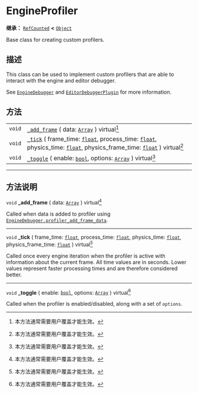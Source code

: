 <!-- ⚠ 请勿编辑本文件 ⚠ -->
<!-- 本文档使用脚本从 WeDot 引擎源码仓库生成。 -->
<!-- 生成脚本：https://github.com/WeDot-Engine/WeDot/tree/4.3/doc/tools/make_md.py； -->
<!-- 原文件：https://github.com/WeDot-Engine/WeDot/tree/4.3/doc/classes/EngineProfiler.xml。 -->

<div id="_class_engineprofiler"></div>

# EngineProfiler

**继承：** [`RefCounted`](class_refcounted.md) **<** [`Object`](class_object.md)

Base class for creating custom profilers.

## 描述

This class can be used to implement custom profilers that are able to interact with the engine and editor debugger.

See [`EngineDebugger`](class_enginedebugger.md) and [`EditorDebuggerPlugin`](class_editordebuggerplugin.md) for more information.

## 方法

|||
|:-:|:--|
| `void` | [`_add_frame`](class_engineprofilermd#class_engineprofiler_private_method__add_frame) ( data: [`Array`](class_array.md) ) virtual[^virtual]                                                                                                                              |
| `void` | [`_tick`](class_engineprofilermd#class_engineprofiler_private_method__tick) ( frame_time: [`float`](class_float.md), process_time: [`float`](class_float.md), physics_time: [`float`](class_float.md), physics_frame_time: [`float`](class_float.md) ) virtual[^virtual] |
| `void` | [`_toggle`](class_engineprofilermd#class_engineprofiler_private_method__toggle) ( enable: [`bool`](class_bool.md), options: [`Array`](class_array.md) ) virtual[^virtual]                                                                                                |

<!-- rst-class:: classref-section-separator -->

---

## 方法说明

<div id="_class_engineprofiler_private_method__add_frame"></div>

`void` **_add_frame** ( data: [`Array`](class_array.md) ) virtual[^virtual]<div id="class_engineprofiler_private_method__add_frame"></div>

Called when data is added to profiler using [`EngineDebugger.profiler_add_frame_data`](#class_enginedebugger_method_profiler_add_frame_data).

<!-- rst-class:: classref-item-separator -->

---

<div id="_class_engineprofiler_private_method__tick"></div>

`void` **_tick** ( frame_time: [`float`](class_float.md), process_time: [`float`](class_float.md), physics_time: [`float`](class_float.md), physics_frame_time: [`float`](class_float.md) ) virtual[^virtual]<div id="class_engineprofiler_private_method__tick"></div>

Called once every engine iteration when the profiler is active with information about the current frame. All time values are in seconds. Lower values represent faster processing times and are therefore considered better.

<!-- rst-class:: classref-item-separator -->

---

<div id="_class_engineprofiler_private_method__toggle"></div>

`void` **_toggle** ( enable: [`bool`](class_bool.md), options: [`Array`](class_array.md) ) virtual[^virtual]<div id="class_engineprofiler_private_method__toggle"></div>

Called when the profiler is enabled/disabled, along with a set of `options`.

[^virtual]: 本方法通常需要用户覆盖才能生效。
[^const]: 本方法无副作用，不会修改该实例的任何成员变量。
[^vararg]: 本方法除了能接受在此处描述的参数外，还能够继续接受任意数量的参数。
[^constructor]: 本方法用于构造某个类型。
[^static]: 调用本方法无需实例，可直接使用类名进行调用。
[^operator]: 本方法描述的是使用本类型作为左操作数的有效运算符。
[^bitfield]: 这个值是由下列位标志构成位掩码的整数。
[^void]: 无返回值。
